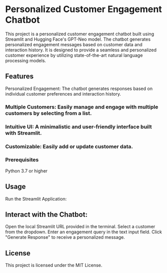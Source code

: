 
# Personalized Customer Engagement Chatbot
This project is a personalized customer engagement chatbot built using Streamlit and Hugging Face's GPT-Neo model. The chatbot generates personalized engagement messages based on customer data and interaction history. It is designed to provide a seamless and personalized customer experience by utilizing state-of-the-art natural language processing models.

## Features
Personalized Engagement: The chatbot generates responses based on individual customer preferences and interaction history.
### Multiple Customers: Easily manage and engage with multiple customers by selecting from a list.
### Intuitive UI: A minimalistic and user-friendly interface built with Streamlit.
### Customizable: Easily add or update customer data.
### Prerequisites
Python 3.7 or higher



## Usage
Run the Streamlit Application:


## Interact with the Chatbot:

Open the local Streamlit URL provided in the terminal.
Select a customer from the dropdown.
Enter an engagement query in the text input field.
Click "Generate Response" to receive a personalized message.

## License
This project is licensed under the MIT License.

